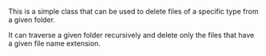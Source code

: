 This is a simple class that can be used to delete files of a specific type from a given folder.

It can traverse a given folder recursively and delete only the files that have a given file name extension.
